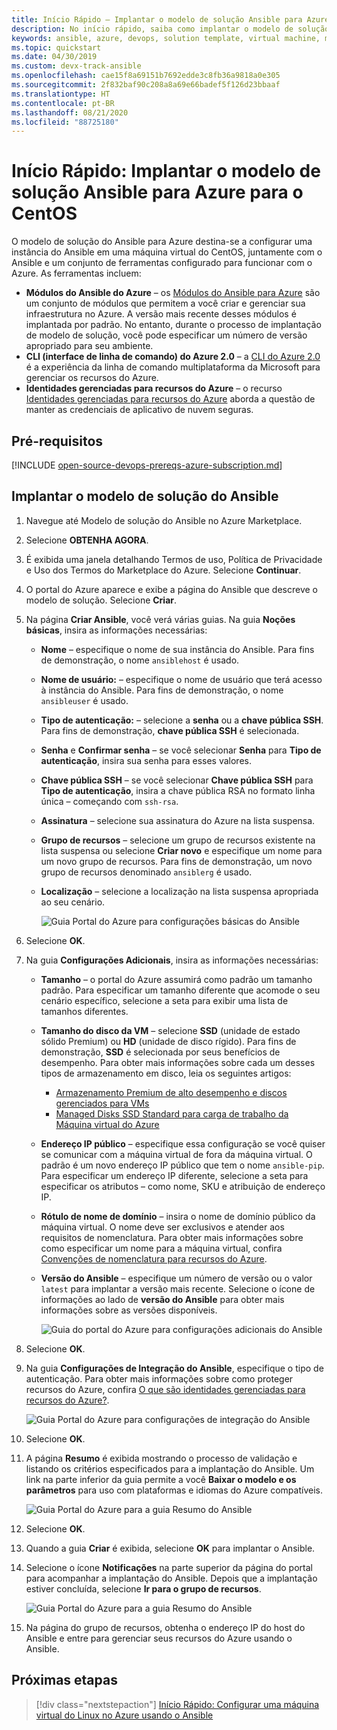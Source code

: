 ```yaml
---
title: Início Rápido – Implantar o modelo de solução Ansible para Azure para o CentOS
description: No início rápido, saiba como implantar o modelo de solução do Ansible em uma máquina virtual do CentOS hospedado no Azure, juntamente com ferramentas configuradas para funcionar com o Azure.
keywords: ansible, azure, devops, solution template, virtual machine, managed identities for azure resources, centos, red hat
ms.topic: quickstart
ms.date: 04/30/2019
ms.custom: devx-track-ansible
ms.openlocfilehash: cae15f8a69151b7692edde3c8fb36a9818a0e305
ms.sourcegitcommit: 2f832baf90c208a8a69e66badef5f126d23bbaaf
ms.translationtype: HT
ms.contentlocale: pt-BR
ms.lasthandoff: 08/21/2020
ms.locfileid: "88725180"
---
```

# <a name="quickstart-deploy-the-ansible-solution-template-for-azure-to-centos"></a>Início Rápido: Implantar o modelo de solução Ansible para Azure para o CentOS

O modelo de solução do Ansible para Azure destina-se a configurar uma instância do Ansible em uma máquina virtual do CentOS, juntamente com o Ansible e um conjunto de ferramentas configurado para funcionar com o Azure. As ferramentas incluem:

- **Módulos do Ansible do Azure** – os [Módulos do Ansible para Azure](./module-version-matrix.md) são um conjunto de módulos que permitem a você criar e gerenciar sua infraestrutura no Azure. A versão mais recente desses módulos é implantada por padrão. No entanto, durante o processo de implantação de modelo de solução, você pode especificar um número de versão apropriado para seu ambiente.
- **CLI (interface de linha de comando) do Azure 2.0** – a [CLI do Azure 2.0](/cli/azure/?view=azure-cli-latest) é a experiência da linha de comando multiplataforma da Microsoft para gerenciar os recursos do Azure. 
- **Identidades gerenciadas para recursos do Azure** – o recurso [Identidades gerenciadas para recursos do Azure](/azure/active-directory/managed-identities-azure-resources/overview) aborda a questão de manter as credenciais de aplicativo de nuvem seguras.

## <a name="prerequisites"></a>Pré-requisitos

[!INCLUDE [open-source-devops-prereqs-azure-subscription.md](../includes/open-source-devops-prereqs-azure-subscription.md)]

## <a name="deploy-the-ansible-solution-template"></a>Implantar o modelo de solução do Ansible

1. Navegue até Modelo de solução do Ansible no Azure Marketplace.

1. Selecione **OBTENHA AGORA**.

1. É exibida uma janela detalhando Termos de uso, Política de Privacidade e Uso dos Termos do Marketplace do Azure. Selecione **Continuar**.

1. O portal do Azure aparece e exibe a página do Ansible que descreve o modelo de solução. Selecione **Criar**.

1. Na página **Criar Ansible**, você verá várias guias. Na guia **Noções básicas**, insira as informações necessárias:

   - **Nome** – especifique o nome de sua instância do Ansible. Para fins de demonstração, o nome `ansiblehost` é usado.
   - **Nome de usuário:** – especifique o nome de usuário que terá acesso à instância do Ansible. Para fins de demonstração, o nome `ansibleuser` é usado.
   - **Tipo de autenticação:** – selecione a **senha** ou a **chave pública SSH**. Para fins de demonstração, **chave pública SSH** é selecionada.
   - **Senha** e **Confirmar senha** – se você selecionar **Senha** para **Tipo de autenticação**, insira sua senha para esses valores.
   - **Chave pública SSH** – se você selecionar **Chave pública SSH** para **Tipo de autenticação**, insira a chave pública RSA no formato linha única – começando com `ssh-rsa`.
   - **Assinatura** – selecione sua assinatura do Azure na lista suspensa.
   - **Grupo de recursos** – selecione um grupo de recursos existente na lista suspensa ou selecione **Criar novo** e especifique um nome para um novo grupo de recursos. Para fins de demonstração, um novo grupo de recursos denominado `ansiblerg` é usado.
   - **Localização** – selecione a localização na lista suspensa apropriada ao seu cenário.

     ![Guia Portal do Azure para configurações básicas do Ansible](./media/solution-template-deploy/portal-ansible-setup-tab-1.png)

1. Selecione **OK**.

1. Na guia **Configurações Adicionais**, insira as informações necessárias:

   - **Tamanho** – o portal do Azure assumirá como padrão um tamanho padrão. Para especificar um tamanho diferente que acomode o seu cenário específico, selecione a seta para exibir uma lista de tamanhos diferentes.
   - **Tamanho do disco da VM** – selecione **SSD** (unidade de estado sólido Premium) ou **HD** (unidade de disco rígido). Para fins de demonstração, **SSD** é selecionada por seus benefícios de desempenho. Para obter mais informações sobre cada um desses tipos de armazenamento em disco, leia os seguintes artigos:
       - [Armazenamento Premium de alto desempenho e discos gerenciados para VMs](/azure/virtual-machines/windows/premium-storage)
       - [Managed Disks SSD Standard para carga de trabalho da Máquina virtual do Azure](/azure/virtual-machines/windows/disks-standard-ssd)
   - **Endereço IP público** – especifique essa configuração se você quiser se comunicar com a máquina virtual de fora da máquina virtual. O padrão é um novo endereço IP público que tem o nome `ansible-pip`. Para especificar um endereço IP diferente, selecione a seta para especificar os atributos – como nome, SKU e atribuição de endereço IP. 
   - **Rótulo de nome de domínio** – insira o nome de domínio público da máquina virtual. O nome deve ser exclusivos e atender aos requisitos de nomenclatura. Para obter mais informações sobre como especificar um nome para a máquina virtual, confira [Convenções de nomenclatura para recursos do Azure](/azure/architecture/best-practices/resource-naming).
   - **Versão do Ansible** – especifique um número de versão ou o valor `latest` para implantar a versão mais recente. Selecione o ícone de informações ao lado de **versão do Ansible** para obter mais informações sobre as versões disponíveis.

     ![Guia do portal do Azure para configurações adicionais do Ansible](./media/solution-template-deploy/portal-ansible-setup-tab-2.png)

1. Selecione **OK**.

1. Na guia **Configurações de Integração do Ansible**, especifique o tipo de autenticação. Para obter mais informações sobre como proteger recursos do Azure, confira [O que são identidades gerenciadas para recursos do Azure?](/azure/active-directory/managed-identities-azure-resources/overview).

    ![Guia Portal do Azure para configurações de integração do Ansible](./media/solution-template-deploy/portal-ansible-setup-tab-3.png)

1. Selecione **OK**.

1. A página **Resumo** é exibida mostrando o processo de validação e listando os critérios especificados para a implantação do Ansible. Um link na parte inferior da guia permite a você **Baixar o modelo e os parâmetros** para uso com plataformas e idiomas do Azure compatíveis. 

     ![Guia Portal do Azure para a guia Resumo do Ansible](./media/solution-template-deploy/portal-ansible-setup-tab-4.png)

1. Selecione **OK**.

1. Quando a guia **Criar** é exibida, selecione **OK** para implantar o Ansible.

1. Selecione o ícone **Notificações** na parte superior da página do portal para acompanhar a implantação do Ansible. Depois que a implantação estiver concluída, selecione **Ir para o grupo de recursos**. 

     ![Guia Portal do Azure para a guia Resumo do Ansible](./media/solution-template-deploy/portal-ansible-setup-complete.png)

1. Na página do grupo de recursos, obtenha o endereço IP do host do Ansible e entre para gerenciar seus recursos do Azure usando o Ansible.

## <a name="next-steps"></a>Próximas etapas

> [!div class="nextstepaction"] 
> [Início Rápido: Configurar uma máquina virtual do Linux no Azure usando o Ansible](./vm-configure.md)
